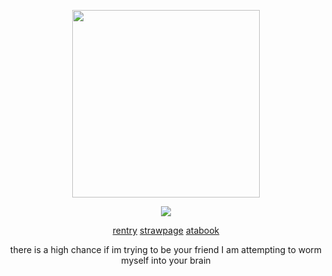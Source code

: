 
  <p align="center">
  
</p>
 <p align="center">
<img src="" data-canonical-src="(https://pbs.twimg.com/media/GYszLABX0AAIY8N?format=jpg&name=4096x4096)" width =300  />
</p>
<p align="center">
  <img src="https://komarev.com/ghpvc/?username=hamatours&label=vistors&color=a4edda">
  </p
   < div align=center>
  

  
</div>

<div align=center>
  
  
  [rentry](https://rentry.co/xuebaochai) 
  [strawpage](https://rikkakizuki.straw.page/)
  [atabook](https://kurode.atabook.org/) 
  
  
</div>

<p align="center">
there is a high chance if im trying to be your friend I am attempting to worm myself into your brain
   </p

